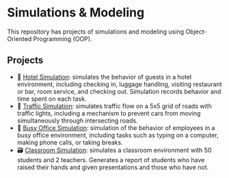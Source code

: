 # Simulations & Modeling
This repository has projects of simulations and modeling using Object-Oriented Programming (OOP).

## Projects
- 🏨 [Hotel Simulation](https://github.com/sindibejko/simulations-modeling/tree/main/Hotel%20Simulation): simulates the behavior of guests in a hotel environment, including checking in, luggage handling, visiting restaurant or bar, room service, and checking out. Simulation records behavior and time spent on each task.
- 🚦 [Traffic Simulation](https://github.com/sindibejko/simulations-modeling/tree/main/Traffic%20Simulation): simulates traffic flow on a 5x5 grid of roads with traffic lights, including a mechanism to prevent cars from moving simultaneously through intersecting roads.
- 👔 [Busy Office Simulation](https://github.com/sindibejko/simulations-modeling/tree/main/Busy%20Office%20Simulation): simulation of the behavior of employees in a busy office environment, including tasks such as typing on a computer, making phone calls, or taking breaks.
- 🗃 [Classroom Simulation](https://github.com/sindibejko/simulations-modeling/tree/main/Classroom%20Simulation): simulates a classroom environment with 50 students and 2 teachers. Generates a report of students who have raised their hands and given presentations and those who have not.
